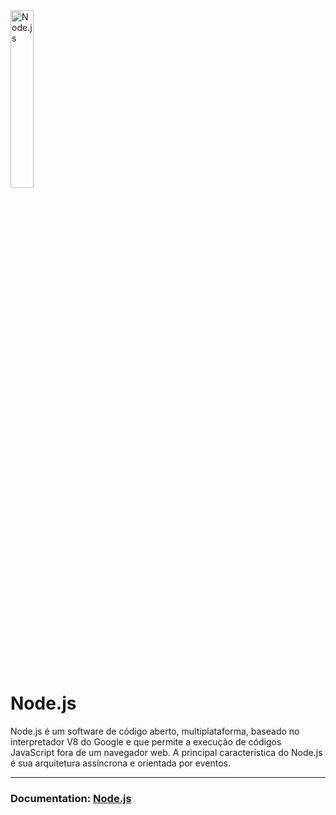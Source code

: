 <img alt="Node.js" width=27% src="https://user-images.githubusercontent.com/62856269/206011838-eb1e43db-2e68-4cee-8078-1fce3614c33e.svg"/>

# Node.js
Node.js é um software de código aberto, multiplataforma, baseado no interpretador V8 do Google e que permite a execução de códigos JavaScript fora de um navegador web. A principal característica do Node.js é sua arquitetura assíncrona e orientada por eventos.

---
### Documentation: <a href=https://nodejs.org/pt-br/docs/> Node.js</a>
